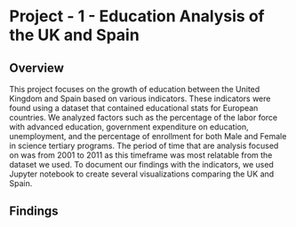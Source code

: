 # Project - 1 - Education Analysis of the UK and Spain
## Overview
This project focuses on the growth of education between the United Kingdom and Spain based on various indicators. These indicators were found using a dataset that contained educational stats for European countries. We analyzed factors such as the percentage of the labor force with advanced education, government expenditure on education, unemployment, and the percentage of enrollment for both Male and Female in science tertiary programs. The period of time that are analysis focused on was from 2001 to 2011 as this timeframe was most relatable from the dataset we used. To document our findings with the indicators, we used Jupyter notebook to create several visualizations comparing the UK and Spain. 

## Findings
